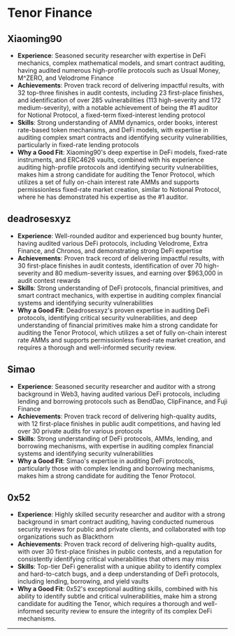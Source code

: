 # Tenor Finance

## Xiaoming90

- **Experience**: Seasoned security researcher with expertise in DeFi mechanics, complex mathematical models, and smart contract auditing, having audited numerous high-profile protocols such as Usual Money, M^ZERO, and Velodrome Finance
- **Achievements**: Proven track record of delivering impactful results, with 32 top-three finishes in audit contests, including 23 first-place finishes, and identification of over 285 vulnerabilities (113 high-severity and 172 medium-severity), with a notable achievement of being the #1 auditor for Notional Protocol, a fixed-term fixed-interest lending protocol
- **Skills**: Strong understanding of AMM dynamics, order books, interest rate-based token mechanisms, and DeFi models, with expertise in auditing complex smart contracts and identifying security vulnerabilities, particularly in fixed-rate lending protocols
- **Why a Good Fit**: Xiaoming90's deep expertise in DeFi models, fixed-rate instruments, and ERC4626 vaults, combined with his experience auditing high-profile protocols and identifying security vulnerabilities, makes him a strong candidate for auditing the Tenor Protocol, which utilizes a set of fully on-chain interest rate AMMs and supports permissionless fixed-rate market creation, similar to Notional Protocol, where he has demonstrated his expertise as the #1 auditor.

## deadrosesxyz

- **Experience**: Well-rounded auditor and experienced bug bounty hunter, having audited various DeFi protocols, including Velodrome, Extra Finance, and Chronos, and demonstrating strong DeFi expertise
- **Achievements**: Proven track record of delivering impactful results, with 30 first-place finishes in audit contests, identification of over 70 high-severity and 80 medium-severity issues, and earning over $963,000 in audit contest rewards
- **Skills**: Strong understanding of DeFi protocols, financial primitives, and smart contract mechanics, with expertise in auditing complex financial systems and identifying security vulnerabilities
- **Why a Good Fit**: Deadrosesxyz's proven expertise in auditing DeFi protocols, identifying critical security vulnerabilities, and deep understanding of financial primitives make him a strong candidate for auditing the Tenor Protocol, which utilizes a set of fully on-chain interest rate AMMs and supports permissionless fixed-rate market creation, and requires a thorough and well-informed security review.


## Simao

- **Experience**: Seasoned security researcher and auditor with a strong background in Web3, having audited various DeFi protocols, including lending and borrowing protocols such as BendDao, ClipFinance, and Fuji Finance
- **Achievements**: Proven track record of delivering high-quality audits, with 12 first-place finishes in public audit competitions, and having led over 30 private audits for various protocols
- **Skills**: Strong understanding of DeFi protocols, AMMs, lending, and borrowing mechanisms, with expertise in auditing complex financial systems and identifying security vulnerabilities
- **Why a Good Fit**: Simao's expertise in auditing DeFi protocols, particularly those with complex lending and borrowing mechanisms, makes him a strong candidate for auditing the Tenor Protocol.

## 0x52

- **Experience**: Highly skilled security researcher and auditor with a strong background in smart contract auditing, having conducted numerous security reviews for public and private clients, and collaborated with top organizations such as Blackthorn
- **Achievements**: Proven track record of delivering high-quality audits, with over 30 first-place finishes in public contests, and a reputation for consistently identifying critical vulnerabilities that others may miss
- **Skills**: Top-tier DeFi generalist with a unique ability to identify complex and hard-to-catch bugs, and a deep understanding of DeFi protocols, including lending, borrowing, and yield vaults
- **Why a Good Fit**: 0x52's exceptional auditing skills, combined with his ability to identify subtle and critical vulnerabilities, make him a strong candidate for auditing the Tenor, which requires a thorough and well-informed security review to ensure the integrity of its complex DeFi mechanisms.

---